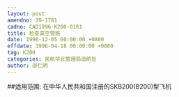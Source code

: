 ```yaml
---
layout: post
amendno: 39-1781
cadno: CAD1996-K200-01R1
title: 检查真空管路
date: 1996-12-05 00:00:00 +0800
effdate: 1996-04-18 00:00:00 +0800
tag: K200
categories: 民航华北管理局适航处
author: 邵仁明
---
```


##适用范围:
在中华人民共和国注册的SKB200(B200)型飞机

